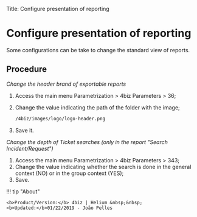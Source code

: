 Title: Configure presentation of reporting

# Configure presentation of reporting

Some configurations can be take to change the standard view of reports.

## Procedure

*Change the header brand of exportable reports*

1. Access the main menu Parametrization > 4biz Parameters > 36;
2. Change the value indicating the path of the folder with the image;

	```sh
    /4biz/images/logo/logo-header.png
    ```
	
3. Save it.

*Change the depth of Ticket searches (only in the report "Search Incident/Request")*
    
1. Access the main menu Parametrization > 4biz Parameters > 343;
2. Change the value indicating whether the search is done in the general context (NO) or in the group context (YES);
3. Save.


!!! tip "About"

    <b>Product/Version:</b> 4biz | Helium &nbsp;&nbsp;
    <b>Updated:</b>01/22/2019 - João Pelles  
	
